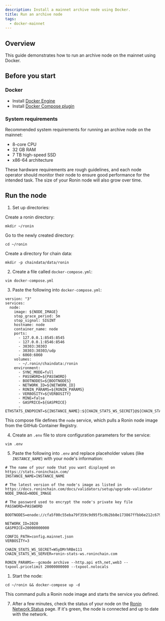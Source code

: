 ```yaml
---
description: Install a mainnet archive node using Docker.
title: Run an archive node
tags:
  - docker-mainnet
---
```


## Overview 

This guide demonstrates how to run an archive node on the mainnet using Docker.

## Before you start

### Docker

* Install [Docker Engine](https://docs.docker.com/engine/install/)
* Install [Docker Compose plugin](https://docs.docker.com/compose/install/)

### System requirements

Recommended system requirements for running an archive node on the mainnet:

* 8-core CPU
* 32 GB RAM
* 7 TB high-speed SSD
* x86-64 architecture

These hardware requirements are rough guidelines, and each node operator
should monitor their node to ensure good performance for the intended task.
The size of your Ronin node will also grow over time.

## Run the node

1. Set up directories:

  Create a ronin directory:

  ```
  mkdir ~/ronin
  ```

  Go to the newly created directory:

  ```
  cd ~/ronin
  ```

  Create a directory for chain data:

  ```
  mkdir -p chaindata/data/ronin
  ```

2. Create a file called `docker-compose.yml`:

  ```
  vim docker-compose.yml
  ```

3. Paste the following into `docker-compose.yml`:

  ```
  version: "3"
  services:
    node:
      image: ${NODE_IMAGE}
      stop_grace_period: 5m
      stop_signal: SIGINT
      hostname: node
      container_name: node
      ports:
        - 127.0.0.1:8545:8545
        - 127.0.0.1:8546:8546
        - 30303:30303
        - 30303:30303/udp
        - 6060:6060
      volumes:
        - ~/.ronin/chaindata:/ronin
      environment:
        - SYNC_MODE=full
        - PASSWORD=${PASSWORD}
        - BOOTNODES=${BOOTNODES}
        - NETWORK_ID=${NETWORK_ID}
        - RONIN_PARAMS=${RONIN_PARAMS}
        - VERBOSITY=${VERBOSITY}
        - MINE=false
        - GASPRICE=${GASPRICE}
        - ETHSTATS_ENDPOINT=${INSTANCE_NAME}:${CHAIN_STATS_WS_SECRET}@${CHAIN_STATS_WS_SERVER}:443
  ```

  This compose file defines the `node` service, which pulls a Ronin node image from the GitHub Container Registry.

4. Create an `.env` file to store configuration parameters for the service:

  ```
  vim .env
  ```

5. Paste the following into `.env` and replace placeholder values (like *`INSTANCE_NAME`*) with your node's information:

  ```
  # The name of your node that you want displayed on https://stats.roninchain.com/
  INSTANCE_NAME=INSTANCE_NAME

  # The latest version of the node's image as listed in https://docs.roninchain.com/docs/validators/setup/upgrade-validator
  NODE_IMAGE=NODE_IMAGE

  # The password used to encrypt the node's private key file
  PASSWORD=PASSWORD

  BOOTNODES=enode://cfa5f00c55eba79f359c9d95f5c0b2bb8e173867ffbb6e212c6799a52918502519e56650970e34caf1cd17418d4da46c3243588578886c3b4f8c42d1934bf108@104.198.242.88:30303,enode://f500391c41906a1dae249df084a3d1659fe602db671730b2778316114a5f7df44a0c6864a8dfffdc380fc81c6965dd911338e0e2591eb78a506857015d166250@34.135.18.26:30303,enode://fc7b8ceafe16e6f79ab2da3e73d0a3163d0c28efe0778863102f8f27758986fe28c1540a9a0bbdff29ab93ad1c5803462efe6c98165bbb404d9d099a55f1d2c9@130.211.208.201:30303

  NETWORK_ID=2020
  GASPRICE=20000000000

  CONFIG_PATH=config.mainnet.json
  VERBOSITY=3

  CHAIN_STATS_WS_SECRET=WSyDMrhRBe111
  CHAIN_STATS_WS_SERVER=ronin-stats-ws.roninchain.com

  RONIN_PARAMS=--gcmode archive --http.api eth,net,web3 --txpool.pricelimit 20000000000 --txpool.nolocals
  ```

1. Start the node:

  ```
  cd ~/ronin && docker-compose up -d
  ```

  This command pulls a Ronin node image and starts the service you defined.

7. After a few minutes, check the status of your node on the [Ronin Network Status](https://ronin-stats.roninchain.com/) page. If it's green, the node is connected and up to date with the network.
